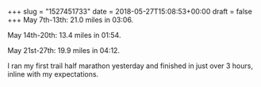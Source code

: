 +++
slug = "1527451733"
date = 2018-05-27T15:08:53+00:00
draft = false
+++
May 7th-13th: 21.0 miles in 03:06.

May 14th-20th: 13.4 miles in 01:54.

May 21st-27th: 19.9 miles in 04:12.

I ran my first trail half marathon yesterday and finished in just over 3 hours, inline with my expectations.